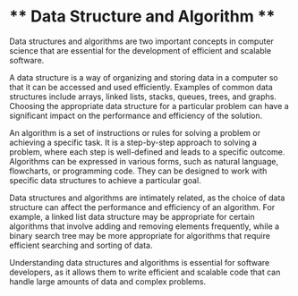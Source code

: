 # ** Data Structure and Algorithm **

Data structures and algorithms are two important concepts in computer science that are essential for the development of efficient and scalable software.

A data structure is a way of organizing and storing data in a computer so that it can be accessed and used efficiently. Examples of common data structures include arrays, linked lists, stacks, queues, trees, and graphs. Choosing the appropriate data structure for a particular problem can have a significant impact on the performance and efficiency of the solution.

An algorithm is a set of instructions or rules for solving a problem or achieving a specific task. It is a step-by-step approach to solving a problem, where each step is well-defined and leads to a specific outcome. Algorithms can be expressed in various forms, such as natural language, flowcharts, or programming code. They can be designed to work with specific data structures to achieve a particular goal.

Data structures and algorithms are intimately related, as the choice of data structure can affect the performance and efficiency of an algorithm. For example, a linked list data structure may be appropriate for certain algorithms that involve adding and removing elements frequently, while a binary search tree may be more appropriate for algorithms that require efficient searching and sorting of data.

Understanding data structures and algorithms is essential for software developers, as it allows them to write efficient and scalable code that can handle large amounts of data and complex problems.
